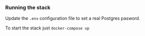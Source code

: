 ### Running the stack
Update the `.env` configuration file to set a real Postgres pasword.

To start the stack just `docker-compose up`

